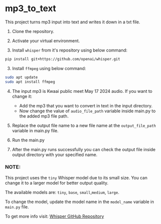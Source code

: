 # mp3_to_text

This project turns mp3 input into text and writes it down in a txt file.

1. Clone the repository.

2. Activate your virtual environment.

3. Install `whisper` from it's repository using below command:

```sh
pip install git+https://github.com/openai/whisper.git
```

3. Install `ffmpeg` using below command:

```sh
sudo apt update
sudo apt install ffmpeg
```

4. The input mp3 is Kwaai public meet May 17 2024 audio. If you want to change it:
   -  Add the mp3 that you want to convert in text in the input directory.
   -  Now change the value of `audio_file_path` variable inside main.py to the added mp3 file path.


5. Replace the output file name to a new file name at the `output_file_path` variable in main.py file.
6. Run the main.py
7. After the main.py runs successfully you can check the output file inside output directory with your specified name.

### NOTE: 
This project uses the `tiny` Whisper model due to its small size. You can change it to a larger model for better output quality. 

The available models are: `tiny`, `base`, `small`,`medium`, `large`.

To change the model, update the model name in the `model_name` variable in `main.py` file.

To get more info visit: [Whisper GitHub Repository](https://github.com/openai/whisper)
